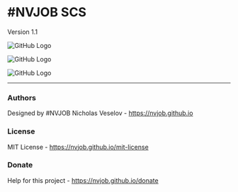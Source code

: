 # #NVJOB SCS

Version 1.1

![GitHub Logo](https://raw.githubusercontent.com/nvjob/nvjob.github.io/master/repo/unity%20assets/sc%20shaders/11/pic/4.jpg)

![GitHub Logo](https://raw.githubusercontent.com/nvjob/nvjob.github.io/master/repo/unity%20assets/sc%20shaders/11/pic/2.jpg)

![GitHub Logo](https://raw.githubusercontent.com/nvjob/nvjob.github.io/master/repo/unity%20assets/sc%20shaders/11/pic/1.jpg)

-------------------------------------------------------------------

### Authors
Designed by #NVJOB Nicholas Veselov - https://nvjob.github.io

### License
MIT License - https://nvjob.github.io/mit-license

### Donate
Help for this project - https://nvjob.github.io/donate
